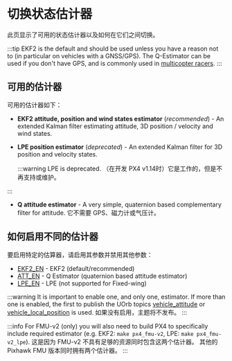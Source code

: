 # 切换状态估计器

此页显示了可用的状态估计器以及如何在它们之间切换。

:::tip
EKF2 is the default and should be used unless you have a reason not to (in particular on vehicles with a GNSS/GPS).
The Q-Estimator can be used if you don't have GPS, and is commonly used in [multicopter racers](../config_mc/racer_setup.md).
:::

## 可用的估计器

可用的估计器如下：

- **EKF2 attitude, position and wind states estimator** (_recommended_) - An extended Kalman filter estimating attitude, 3D position / velocity and wind states.

- **LPE position estimator** (_deprecated_) - An extended Kalman filter for 3D position and velocity states.

  :::warning
  LPE is deprecated.
  （在开发 PX4 v1.14时）它是工作的，但是不再支持或维护。

:::

- **Q attitude estimator** - A very simple, quaternion based complementary filter for attitude.
  它不需要 GPS、磁力计或气压计。
  <!-- Q estimator is supported (at time of writing in PX4 v1.14). Test added in PX4-Autopilot/pull/21922 -->

## 如何启用不同的估计器

<!-- Changed in https://github.com/PX4/PX4-Autopilot/pull/22567 after v1.14 -->

要启用特定的估算器，请启用其参数并禁用其他参数：

- [EKF2_EN](../advanced_config/parameter_reference.md#EKF2_EN) - EKF2 (default/recommended)
- [ATT_EN](../advanced_config/parameter_reference.md#ATT_EN) - Q Estimator (quaternion based attitude estimator)
- [LPE_EN](../advanced_config/parameter_reference.md#LPE_EN) - LPE (not supported for Fixed-wing)

:::warning
It is important to enable one, and only one, estimator.
If more than one is enabled, the first to publish the UOrb topics [vehicle_attitude](../msg_docs/VehicleAttitude.md) or [vehicle_local_position](../msg_docs/VehicleLocalPosition.md) is used.
如果没有启用，主题将不发布。
:::

:::info
For FMU-v2 (only) you will also need to build PX4 to specifically include required estimator (e.g. EKF2: `make px4_fmu-v2`, LPE: `make px4_fmu-v2_lpe`).
这是因为 FMU-v2 不具有足够的资源同时包含这两个估计器。
其他的 Pixhawk FMU 版本同时拥有两个估计器。
:::
